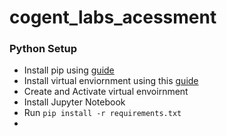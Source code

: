 # cogent_labs_acessment
### Python Setup
- Install pip using [guide](https://pip.pypa.io/en/stable/installation/)
- Install virtual enviornment using this [guide](https://virtualenv.pypa.io/en/latest/index.html)
- Create and Activate virtual envoirnment
- Install Jupyter Notebook
- Run `pip install -r requirements.txt`
- 

